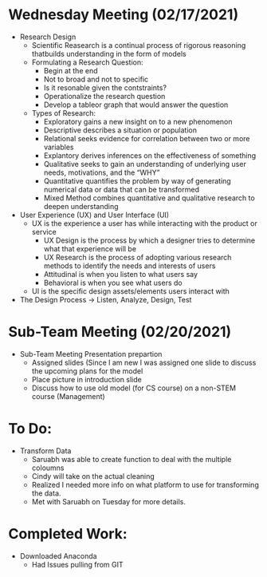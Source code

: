 # Wednesday Meeting (02/17/2021)
- Research Design
    - Scientific Reasearch is a continual process of rigorous reasoning thatbuilds understanding in the form of models
    - Formulating a Research Question:
        - Begin at the end
        - Not to broad and not to specific
        - Is it resonable given the contstraints?
        - Operationalize the research question
        - Develop a tableor graph that would answer the question
    - Types of Research:
        - Exploratory gains a new insight on to a new phenomenon
        - Descriptive describes a situation or population
        - Relational seeks evidence for correlation between two or more variables
        - Explantory derives inferences on the effectiveness of something
        - Qualitative seeks to gain an understanding of underlying user needs, motivations, and the “WHY” 
        - Quantitative quantifies the problem by way of generating numerical data or data that can be transformed
        - Mixed Method combines quantitative and qualitative research to deepen understanding
- User Experience (UX) and User Interface (UI)
    - UX is the experience a user has while interacting with the product or service
        - UX Design is the process by which a designer tries to determine what that experience will be
        - UX Research is the process of adopting various research methods to identify the needs and interests of users 
        - Attitudinal is when you listen to what users say
        - Behavioral is when you see what users do
    - UI is the specific design assets/elements users interact with
- The Design Process -> Listen, Analyze, Design, Test

# Sub-Team Meeting (02/20/2021)
- Sub-Team Meeting Presentation prepartion
    - Assigned slides (Since I am new I was assigned one slide to discuss the upcoming plans for the model
    - Place picture in introduction slide
    - Discuss how to use old model (for CS course) on a non-STEM course (Management)

# To Do:
- Transform Data
    - Saruabh was able to create function to deal with the multiple coloumns 
    - Cindy will take on the actual cleaning
    - Realized I needed more info on what platform to use for transforming the data.
    - Met with Saruabh on Tuesday for more details.

# Completed Work:
- Downloaded Anaconda
    - Had Issues pulling from GIT
